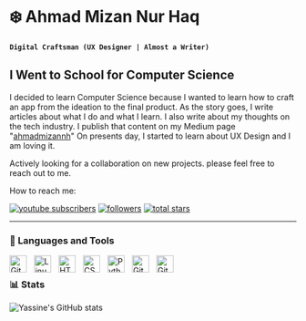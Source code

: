 # ❄️ Ahmad Mizan Nur Haq

**`Digital Craftsman (UX Designer | Almost a Writer)`**

## I Went to School for Computer Science
I decided to learn Computer Science because I wanted to learn how to craft an app from the ideation to the final product. As the story goes, I write articles about what I do and what I learn. I also write about my thoughts on the tech industry. I publish that content on my Medium page "[ahmadmizannh](https://medium.com/@ahmadmizannh)" On presents day, I started to learn about UX Design and I am loving it.

Actively looking for a collaboration on new projects. please feel free to reach out to me.

How to reach me:
<p align="left">
    <a href="https://www.youtube.com/c/fknight?sub_confirmation=1">
       <img alt="youtube subscribers" title="Subscribe to my YouTube channel" src="https://custom-icon-badges.demolab.com/badge/-ahmadmizannh@gmail.com-red?style=for-the-badge&logo=mention&logoColor=white"/></a>
       <a href="https://github.com/ahmadmizann?tab=followers">
                <img alt="followers" title="Follow me on Github" src="https://custom-icon-badges.demolab.com/github/followers/ahmadmizann?color=236ad3&labelColor=1155ba&style=for-the-badge&logo=person-add&label=Follow&logoColor=white"/></a>
      <a href="https://github.com/ahmadmizann?tab=repositories&sort=stargazers">
                <img alt="total stars" title="Total stars on GitHub" src="https://custom-icon-badges.demolab.com/github/stars/ahmadmizann?color=55960c&style=for-the-badge&labelColor=488207&logo=star"/></a>
 </p>

---

### 🧰 Languages and Tools

<img align="left" alt="Git" width="30px" style="padding-right:10px;" src="https://cdn.jsdelivr.net/gh/devicons/devicon/icons/git/git-original.svg" />
<img align="left" alt="Linux" width="30px" style="padding-right:10px;" src="https://cdn.jsdelivr.net/gh/devicons/devicon/icons/linux/linux-original.svg" />
<img align="left" alt="HTML" width="30px" style="padding-right:10px;" src="https://cdn.jsdelivr.net/gh/devicons/devicon/icons/html5/html5-plain.svg" />
<img align="left" alt="CSS" width="30px" style="padding-right:10px;" src="https://cdn.jsdelivr.net/gh/devicons/devicon/icons/css3/css3-plain.svg" />
<img align="left" alt="Python" width="30px" style="padding-right:10px;" src="https://cdn.jsdelivr.net/gh/devicons/devicon/icons/python/python-plain.svg" />
<img align="left" alt="GitHub" width="30px" style="padding-right:10px;" src="https://cdn.jsdelivr.net/gh/devicons/devicon/icons/github/github-original.svg" />
<img align="left" alt="GitHub" width="30px" style="padding-right:10px;" src="https://cdn.jsdelivr.net/gh/devicons/devicon@latest/icons/figma/figma-original.svg" />
<br />

### 📊 Stats
![Yassine's GitHub stats](https://github-readme-stats.vercel.app/api?username=ahmadmizann&show_icons=true&theme=aura)
